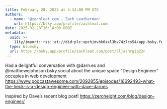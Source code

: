 ```yaml
---
title: February 28, 2025 at 4:14:00 PM UTC
authors:
  - name: '@zachleat.com - Zach Leatherman'
    url: https://bsky.app/profile/zachleat.com
date: 2025-02-28T16:14:00.000Z
metadata:
  uuid: >-
    11ty/import::rss::at://did:plc:xpchjovbk6sxl3bv74z7cs54/app.bsky.feed.post/3ljashrgia22n
  type: bluesky
  url: https://bsky.app/profile/zachleat.com/post/3ljashrgia22n
---
```

Had a delightful conversation with @darn.es and @matthewejohnson.bsky.social about the unique space “Design Engineer” occupies in web development https://www.podcastawesome.com/2092855/episodes/16692493-what-the-heck-is-a-design-engineer-with-dave-darnes

Inspired by Dave’s recent blog post! https://zeroheight.com/blog/design-engineer/